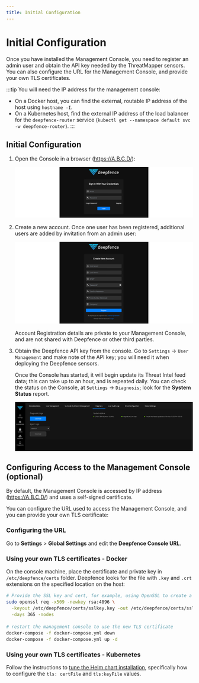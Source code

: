 ```yaml
---
title: Initial Configuration
---
```


# Initial Configuration

Once you have installed the Management Console, you need to register an admin user and obtain the API key needed by the ThreatMapper sensors.  You can also configure the URL for the Management Console, and provide your own TLS certificates.

:::tip
You will need the IP address for the management console:

* On a Docker host, you can find the external, routable IP address of the host using `hostname -I`.
* On a Kubernetes host, find the external IP address of the load balancer for the `deepfence-router` service (`kubectl get --namespace default svc -w deepfence-router`).
:::

## Initial Configuration

1. Open the Console in a browser (https://A.B.C.D/):
    
    ![Initial Login](../img/threatmapper-reg-1.png)

2. Create a new account. Once one user has been registered, additional users are added by invitation from an admin user:

    ![Account Registration](../img/threatmapper-reg-2.png)
    
    Account Registration details are private to your Management Console, and are not shared with Deepfence or other third parties.

3. Obtain the Deepfence API key from the console. Go to `Settings` -> `User Management` and make note of the API key; you will need it when deploying the Deepfence sensors. 

   Once the Console has started, it will begin update its Threat Intel feed data; this can take up to an hour, and is repeated daily.  You can check the status on the Console, at `Settings` -> `Diagnosis`; look for the **System Status** report.

   ![Diagnosis](../img/diagnosis-status.jpg)


## Configuring Access to the Management Console (optional)

By default, the Management Console is accessed by IP address (https://A.B.C.D/) and uses a self-signed certificate.

You can configure the URL used to access the Management Console, and you can provide your own TLS certificate:

### Configuring the URL

Go to **Settings** > **Global Settings** and edit the **Deepfence Console URL**.

### Using your own TLS certificates - Docker

On the console machine, place the certificate and private key in `/etc/deepfence/certs` folder. Deepfence looks for the file with `.key` and `.crt` extensions on the specified location on the host:

```bash
# Provide the SSL key and cert, for example, using OpenSSL to create a self-signed pair
sudo openssl req -x509 -newkey rsa:4096 \
  -keyout /etc/deepfence/certs/sslkey.key -out /etc/deepfence/certs/sslcert.crt \
  -days 365 -nodes

# restart the management console to use the new TLS certificate
docker-compose -f docker-compose.yml down
docker-compose -f docker-compose.yml up -d
```

### Using your own TLS certificates - Kubernetes

Follow the instructions to [tune the Helm chart installation](https://github.com/deepfence/ThreatMapper/tree/master/deployment-scripts/helm-charts/deepfence-console#install-deepfence-console-helm-chart), specifically how to configure the `tls: certFile` and `tls:keyFile` values.
